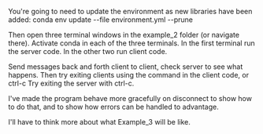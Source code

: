 You're going to need to update the environment as new libraries have been added:
conda env update --file environment.yml --prune

Then open three terminal windows in the example_2 folder (or navigate there).
Activate conda in each of the three terminals.
In the first terminal run the server code.
In the other two run client code.

Send messages back and forth client to client, check server to see what happens.
Then try exiting clients using the command in the client code, or ctrl-c
Try exiting the server with ctrl-c.

I've made the program behave more gracefully on disconnect to show how to do that, and to show how errors can be handled to advantage.

I'll have to think more about what Example_3 will be like.